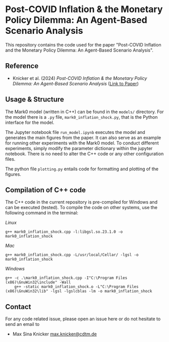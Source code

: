 # Post-COVID Inflation & the Monetary Policy Dilemma: An Agent-Based Scenario Analysis

This repository contains the code used for the paper "Post-COVID Inflation and the Monetary Policy Dilemma: An Agent-Based Scenario Analysis". 

## Reference
- Knicker et al. (2024) *Post-COVID Inflation & the Monetary Policy Dilemma: An Agent-Based Scenario Analysis* ([Link to Paper](https://link.springer.com/article/10.1007/s11403-024-00413-3))

## Usage & Structure
The Mark0 model (written in C++) can be found in the `models/` directory. For the model there is a `.py` file, `mark0_inflation_shock.py`, that is the Python interface for the model. 

The Jupyter notebook file `run_model.ipynb` executes the model and generates the main figures from the paper. It can also serve as an example for running other experiments with the Mark0 model. To conduct different experiments, simply modify the parameter dictionary within the jupyter notebook. There is no need to alter the C++ code or any other configuration files.

The python file `plotting.py` entails code for formatting and plotting of the figures.

## Compilation of C++ code
The C++ code in the current repository is pre-compiled for Windows and can be executed (tested). To compile the code on other systems, use the following command in the terminal:

*Linux*
	
	g++ mark0_inflation_shock.cpp -l:libgsl.so.23.1.0 -o mark0_inflation_shock
	
*Mac*
	
	g++ mark0_inflation_shock.cpp -L/usr/local/Cellar/ -lgsl -o mark0_inflation_shock
	
*Windows*
	
	g++ -c .\mark0_inflation_shock.cpp -I"C:\Program Files (x86)\GnuWin32\include" -Wall
        g++ -static mark0_inflation_shock.o -L"C:\Program Files (x86)\GnuWin32\lib" -lgsl -lgslcblas -lm -o mark0_inflation_shock
	
## Contact
For any code related issue, please open an issue here or do not hesitate to send an email to
- Max Sina Knicker [max.knicker@cdtm.de](mailto:max.knicker@cdtm.de)


